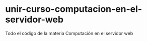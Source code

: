# unir-curso-computacion-en-el-servidor-web
Todo el código de la materia Computación en el servidor web
